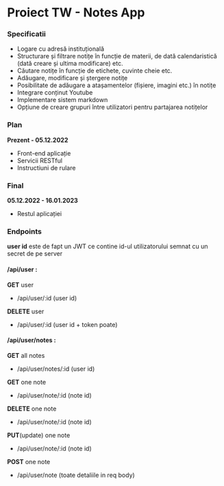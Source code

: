 # Proiect TW - Notes App

### Specificatii

- Logare cu adresă instituțională
- Structurare și filtrare notițe în funcție de materii, de dată calendaristică (dată creare și ultima modificare) etc.
- Căutare notițe în funcție de etichete, cuvinte cheie etc.
- Adăugare, modificare și ștergere notițe
- Posibilitate de adăugare a atașamentelor (fișiere, imagini etc.) în notițe
- Integrare conținut Youtube
- Implementare sistem markdown
- Opțiune de creare grupuri între utilizatori pentru partajarea notițelor

### Plan

**Prezent - 05.12.2022**

- Front-end aplicație
- Servicii RESTful
- Instructiuni de rulare

### Final

**05.12.2022 - 16.01.2023**

- Restul aplicației

### Endpoints

**user id** este de fapt un JWT ce contine id-ul utilizatorului semnat cu un secret de pe server

#### /api/user :

**GET** user

- /api/user/:id (user id)

**DELETE** user

- /api/user/:id (user id + token poate)

#### /api/user/notes :

**GET** all notes

- /api/user/notes/:id (user id)

**GET** one note

- /api/user/note/:id (note id)

**DELETE** one note

- /api/user/note/:id (note id)

**PUT**(update) one note

- /api/user/note/:id (note id)

**POST** one note

- /api/user/note (toate detaliile in req body)
